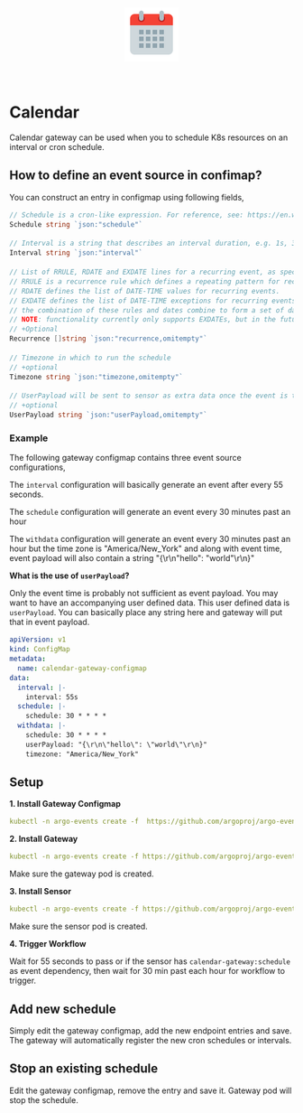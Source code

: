 <p align="center">
  <img src="https://github.com/argoproj/argo-events/blob/update-docs/docs/assets/calendar.png?raw=true" alt="Calendar"/>
</p>

<br/>

# Calendar

Calendar gateway can be used when you to schedule K8s resources on an interval
or cron schedule.

## How to define an event source in confimap?
You can construct an entry in configmap using following fields,

```go
// Schedule is a cron-like expression. For reference, see: https://en.wikipedia.org/wiki/Cron
Schedule string `json:"schedule"`

// Interval is a string that describes an interval duration, e.g. 1s, 30m, 2h...
Interval string `json:"interval"`

// List of RRULE, RDATE and EXDATE lines for a recurring event, as specified in RFC5545.
// RRULE is a recurrence rule which defines a repeating pattern for recurring events.
// RDATE defines the list of DATE-TIME values for recurring events.
// EXDATE defines the list of DATE-TIME exceptions for recurring events.
// the combination of these rules and dates combine to form a set of date times.
// NOTE: functionality currently only supports EXDATEs, but in the future could be expanded.
// +Optional
Recurrence []string `json:"recurrence,omitempty"`

// Timezone in which to run the schedule
// +optional
Timezone string `json:"timezone,omitempty"`

// UserPayload will be sent to sensor as extra data once the event is triggered
// +optional
UserPayload string `json:"userPayload,omitempty"`
```

### Example
The following gateway configmap contains three event source configurations,

The `interval` configuration will basically generate an event after every 55 seconds.

The `schedule` configuration will generate an event every 30 minutes past an hour

The `withdata` configuration will generate an event every 30 minutes past an hour but the time zone is "America/New_York"
and along with event time, event payload will also contain a string  "{\r\n\"hello\": \"world\"\r\n}"

**What is the use of `userPayload`?**

Only the event time is probably not sufficient as event payload. You may want to have an accompanying user defined data.
This user defined data is `userPayload`. You can basically place any string here and gateway will put that in event payload.  
 
```yaml
apiVersion: v1
kind: ConfigMap
metadata:
  name: calendar-gateway-configmap
data:
  interval: |-
    interval: 55s
  schedule: |-
    schedule: 30 * * * *
  withdata: |-
    schedule: 30 * * * *
    userPayload: "{\r\n\"hello\": \"world\"\r\n}"
    timezone: "America/New_York"
```

## Setup
**1. Install Gateway Configmap**

```yaml
kubectl -n argo-events create -f  https://github.com/argoproj/argo-events/blob/master/examples/gateways/calendar-gateway-configmap.yaml
```

**2. Install Gateway**

```yaml
kubectl -n argo-events create -f https://github.com/argoproj/argo-events/blob/master/examples/gateways/calendar.yaml
```

Make sure the gateway pod is created.

**3. Install Sensor**

```yaml
kubectl -n argo-events create -f https://github.com/argoproj/argo-events/blob/master/examples/sensors/calendar.yaml
```

Make sure the sensor pod is created.

**4. Trigger Workflow**

Wait for 55 seconds to pass or if the sensor has `calendar-gateway:schedule` as event dependency, then wait for 30 min past each hour
for workflow to trigger.

## Add new schedule
Simply edit the gateway configmap, add the new endpoint entries and save. The gateway 
will automatically register the new cron schedules or intervals.

## Stop an existing schedule
Edit the gateway configmap, remove the entry and save it. Gateway pod will stop the schedule.
